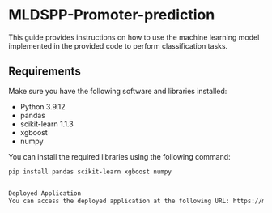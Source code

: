 # MLDSPP-Promoter-prediction

This guide provides instructions on how to use the machine learning model implemented in the provided code to perform classification tasks.

## Requirements

Make sure you have the following software and libraries installed:

- Python 3.9.12
- pandas 
- scikit-learn 1.1.3
- xgboost
- numpy

You can install the required libraries using the following command:

```bash
pip install pandas scikit-learn xgboost numpy


Deployed Application
You can access the deployed application at the following URL: https://mldspp-app-promoter.streamlit.app/

